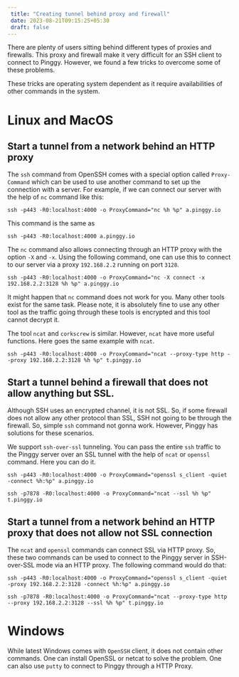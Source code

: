 ```yaml
---
 title: "Creating tunnel behind proxy and firewall" 
 date: 2023-08-21T09:15:25+05:30 
 draft: false 
---
```


There are plenty of users sitting behind different types of proxies and firewalls. This proxy and firewall make it very difficult for an SSH client to connect to Pinggy. However, we found a few tricks to overcome some of these problems.

These tricks are operating system dependent as it require availabilities of other commands in the system.

# Linux and MacOS
## Start a tunnel from a network behind an HTTP proxy

The `ssh` command from OpenSSH comes with a special option called `Proxy-Command` which can be used to use another command to set up the connection with a server. For example, if we can connect our server with the help of `nc` command like this:
```
ssh -p443 -R0:localhost:4000 -o ProxyCommand="nc %h %p" a.pinggy.io
```
This command is the same as 
```
ssh -p443 -R0:localhost:4000 a.pinggy.io
```

The `nc` command also allows connecting through an HTTP proxy with the option `-X` and `-x`. Using the following command, one can use this to connect to our server via a proxy `192.168.2.2` running on port `3128`.
```
ssh -p443 -R0:localhost:4000 -o ProxyCommand="nc -X connect -x 192.168.2.2:3128 %h %p" a.pinggy.io
```

It might happen that `nc` command does not work for you. Many other tools exist for the same task. Please note, it is absolutely fine to use any other tool as the traffic going through these tools is encrypted and this tool cannot decrypt it.

The tool `ncat` and `corkscrew` is similar. However, `ncat` have more useful functions. Here goes the same example with `ncat`.
```
ssh -p443 -R0:localhost:4000 -o ProxyCommand="ncat --proxy-type http --proxy 192.168.2.2:3128 %h %p" t.pinggy.io
```

## Start a tunnel behind a firewall that does not allow anything but SSL.
Although SSH uses an encrypted channel, it is not SSL. So, if some firewall does not allow any other protocol than SSL, SSH not going to be through the firewall. So, simple `ssh` command not gonna work. However, Pinggy has solutions for these scenarios. 

We support `ssh-over-ssl` tunneling. You can pass the entire `ssh` traffic to the Pinggy server over an SSL tunnel with the help of `ncat` or `openssl` command. Here you can do it.
```
ssh -p443 -R0:localhost:4000 -o ProxyCommand="openssl s_client -quiet -connect %h:%p" a.pinggy.io
```
```
ssh -p7878 -R0:localhost:4000 -o ProxyCommand="ncat --ssl %h %p" t.pinggy.io
```

## Start a tunnel from a network behind an HTTP proxy that does not allow not SSL connection
The `ncat` and `openssl` commands can connect SSL via HTTP proxy. So, these two commands can be used to connect to the Pinggy server in SSH-over-SSL mode via an HTTP proxy. The following command would do that:
```
ssh -p443 -R0:localhost:4000 -o ProxyCommand="openssl s_client -quiet -proxy 192.168.2.2:3128 -connect %h:%p" a.pinggy.io
```
```
ssh -p7878 -R0:localhost:4000 -o ProxyCommand="ncat --proxy-type http --proxy 192.168.2.2:3128 --ssl %h %p" t.pinggy.io
```

# Windows
While latest Windows comes with `OpenSSH` client, it does not contain other commands. One can install OpenSSL or netcat to solve the problem. One can also use `putty` to connect to Pinggy through a HTTP Proxy.
